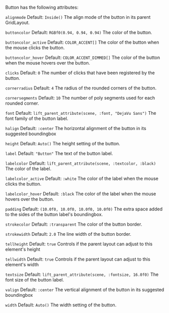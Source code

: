 Button has the following attributes:

`alignmode`
Default: `Inside()`
The align mode of the button in its parent GridLayout.

`buttoncolor`
Default: `RGBf0(0.94, 0.94, 0.94)`
The color of the button.

`buttoncolor_active`
Default: `COLOR_ACCENT[]`
The color of the button when the mouse clicks the button.

`buttoncolor_hover`
Default: `COLOR_ACCENT_DIMMED[]`
The color of the button when the mouse hovers over the button.

`clicks`
Default: `0`
The number of clicks that have been registered by the button.

`cornerradius`
Default: `4`
The radius of the rounded corners of the button.

`cornersegments`
Default: `10`
The number of poly segments used for each rounded corner.

`font`
Default: `lift_parent_attribute(scene, :font, "DejaVu Sans")`
The font family of the button label.

`halign`
Default: `:center`
The horizontal alignment of the button in its suggested boundingbox

`height`
Default: `Auto()`
The height setting of the button.

`label`
Default: `"Button"`
The text of the button label.

`labelcolor`
Default: `lift_parent_attribute(scene, :textcolor, :black)`
The color of the label.

`labelcolor_active`
Default: `:white`
The color of the label when the mouse clicks the button.

`labelcolor_hover`
Default: `:black`
The color of the label when the mouse hovers over the button.

`padding`
Default: `(10.0f0, 10.0f0, 10.0f0, 10.0f0)`
The extra space added to the sides of the button label's boundingbox.

`strokecolor`
Default: `:transparent`
The color of the button border.

`strokewidth`
Default: `2.0`
The line width of the button border.

`tellheight`
Default: `true`
Controls if the parent layout can adjust to this element's height

`tellwidth`
Default: `true`
Controls if the parent layout can adjust to this element's width

`textsize`
Default: `lift_parent_attribute(scene, :fontsize, 16.0f0)`
The font size of the button label.

`valign`
Default: `:center`
The vertical alignment of the button in its suggested boundingbox

`width`
Default: `Auto()`
The width setting of the button.
